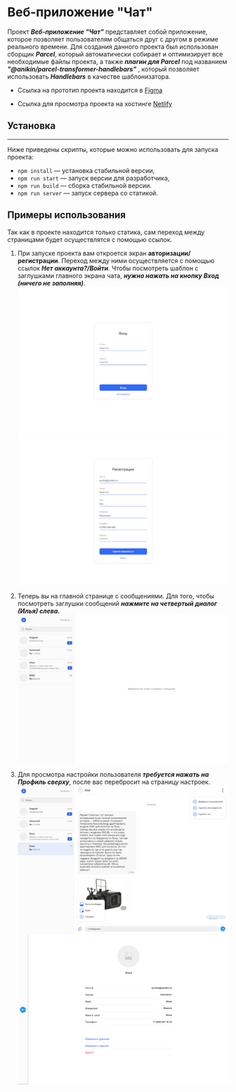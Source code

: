 # Веб-приложение "Чат"

Проект **_Веб-приложение "Чат"_** представляет собой приложение, которое позволяет пользователям общаться друг с другом в режиме реального времени. Для создания данного проекта был использован сборщик **_Parcel_**, который автоматически собирает и оптимизирует все необходимые файлы проекта, а также **_плагин для Parcel_** под названием **_"@anikin/parcel-transformer-handlebars"_** , который позволяет использовать **_Handlebars_** в качестве шаблонизатора.

- Ссылка на прототип проекта находится в [Figma](<https://www.figma.com/file/zdz0Xx0vvfUfVxJAtP5cyw/Chat_external_link-(Copy)?type=design&node-id=1-2&t=PXivSqJXneHc7oUe-0>)

- Ссылка для просмотра проекта на хостинге [Netlify](https://tangerine-cupcake-6bdf48.netlify.app/)

## Установка

---

Ниже приведены скрипты, которые можно использовать для запуска проекта:

- `npm install` — установка стабильной версии,
- `npm run start` — запуск версии для разработчика,
- `npm run build` — сборка стабильной версии.
- `npm run server` — запуск сервера со статикой.

## Примеры использования

Так как в проекте находится только статика, сам переход между страницами будет осуществлятся с помощью ссылок.

1. При запуске проекта вам откроется экран **авторизации/регистрации**. Переход между ними осуществляется с помощью ссылок **_Нет аккаунта?/Войти_**. Чтобы посмотреть шаблон с заглушками главного экрана чата, **_нужно нажать на кнопку Вход (ничего не заполняя)_**.
   ![sc1](./src/assets/img/img-readme/sc1.png)
   ![sc2](./src/assets/img/img-readme/sc2.png)

2. Теперь вы на главной странице с сообщениями. Для того, чтобы посмотреть заглушки сообщений **_нажмите на четвертый диалог (Илья) слева._**
   ![sc3](./src/assets/img/img-readme/sc3.png)
3. Для просмотра настройки пользователя **_требуется нажать на Профиль сверху_**, после вас перебросит на страницу настроек.
   ![sc4](./src/assets/img/img-readme/sc4.png)
   ![sc5](./src/assets/img/img-readme/sc5.png)
